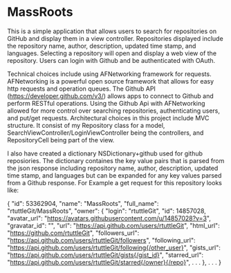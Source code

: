 # MassRoots

This is a simple application that allows users to search for repositories on GitHub and display them in a view controller.  Repositories displayed include the repository name, author, description, updated time stamp, and languages. Selecting a repository will open and display a web view of the repository. Users can login with Github and be authenticated with OAuth. 

Technical choices include using AFNetworking framework for requests.  AFNetworking is a powerful open source framework that allows for easy http requests and operation queues. The Github API (https://developer.github.com/v3/) allows apps to connect to Github and perform RESTful operations. Using the Github Api with AFNetworking allowed for more control over searching repositories, authenticating users, and put/get requests.  Architectural choices in this project include MVC structure.  It consist of my Repository class for a model, SearchViewController/LoginViewController being the controllers, and RepositoryCell being part of the view.

I also have created a dictionary NSDictionary+github used for github reposiories. The dictionary containes the key value pairs that is parsed from the json response including repository name, author, description, updated time stamp, and languages but can be expanded for any key values parsed from a Github response. For Example a get request for this repository looks like:

{
  "id": 53362904,
  "name": "MassRoots",
  "full_name": "rtuttleGit/MassRoots",
  "owner": {
    "login": "rtuttleGit",
    "id": 14857028,
    "avatar_url": "https://avatars.githubusercontent.com/u/14857028?v=3",
    "gravatar_id": "",
    "url": "https://api.github.com/users/rtuttleGit",
    "html_url": "https://github.com/rtuttleGit",
    "followers_url": "https://api.github.com/users/rtuttleGit/followers",
    "following_url": "https://api.github.com/users/rtuttleGit/following{/other_user}",
    "gists_url": "https://api.github.com/users/rtuttleGit/gists{/gist_id}",
    "starred_url": "https://api.github.com/users/rtuttleGit/starred{/owner}{/repo}",
                          .
                          .
                          .
    },
    .
    .
    .
}


